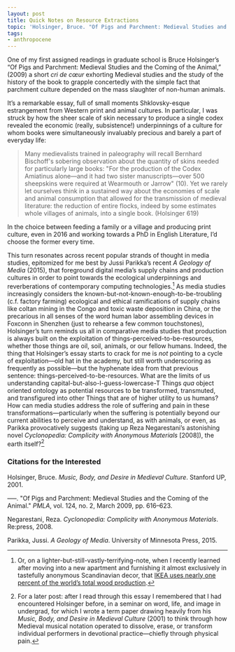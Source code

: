 ```yaml
---
layout: post
title: Quick Notes on Resource Extractions
topic: 'Holsinger, Bruce. "Of Pigs and Parchment: Medieval Studies and the Coming of the Animal." <i>PMLA</i>, vol. 124, no. 2, March 2009, pp. 616–623.'
tags: 
- anthropocene
---
```


One of my first assigned readings in graduate school is Bruce Holsinger’s “Of Pigs and Parchment: Medieval Studies and the Coming of the Animal,” (2009) a short *cri de cœur* exhorting Medieval studies and the study of the history of the book to grapple concertedly with the simple fact that parchment culture depended on the mass slaughter of non-human animals.

It’s a remarkable essay, full of small moments Shklovsky-esque estrangement from Western print and animal cultures. In particular, I was struck by how the sheer scale of skin necessary to produce a single codex revealed the economic (really, subsistence!) underpinnings of a culture for whom books were simultaneously invaluably precious and barely a part of everyday life: 

> Many medievalists trained in paleography will recall Bernhard Bischoff's sobering observation about the quantity of skins needed for particularly large books: "For the production of the Codex Amiatinus alone—and it had two sister manuscripts—over 500 sheepskins were required at Wearmouth or Jarrow" (10). Yet we rarely let ourselves think in a sustained way about the economies of scale and animal consumption that allowed for the transmission of medieval literature: the reduction of entire flocks, indeed by some estimates whole villages of animals, into a single book. (Holsinger 619)

In the choice between feeding a family or a village and producing print culture, even in 2016 and working towards a PhD in English Literature, I’d choose the former every time. 

This turn resonates across recent popular strands of thought in media studies, epitomized for me best by Jussi Parikka’s recent *A Geology of Media* (2015), that foreground digital media’s supply chains and production cultures in order to point towards the ecological underpinnings and reverberations of contemporary computing technologies.[^1] As media studies increasingly considers the known-but-not-known-enough-to-be-troubling (c.f. factory farming) ecological and ethical ramifications of supply chains like coltan mining in the Congo and toxic waste deposition in China, or the precarious in all senses of the word human labor assembling devices in Foxconn in Shenzhen (just to rehearse a few common touchstones), Holsinger’s turn reminds us all in comparative media studies that production is always built on the exploitation of things-perceived-to-be-resources, whether those things are oil, soil, animals, or our fellow humans. Indeed, the thing that Holsinger’s essay starts to crack for me is *not* pointing to a cycle of exploitation—old hat in the academy, but still worth underscoring as frequently as possible—but the hyphenate idea from that previous sentence: things-perceived-to-be-resources. What are the limits of us understanding capital-but-also-I-guess-lowercase-T Things *qua* object oriented ontology as potential resources to be transformed, transmuted, and transfigured into other Things that are of higher utility to us humans? How can media studies address the role of suffering and pain in these transformations—particularly when the suffering is potentially beyond our current abilities to perceive and understand, as with animals, or even, as Parikka provocatively suggests (taking up Reza Negarestani’s astonishing novel *Cyclonopedia: Complicity with Anonymous Materials* [2008]), the earth itself?[^2]

[^1]: Or, on a lighter-but-still-vastly-terrifying-note, when I recently learned after moving into a new apartment and furnishing it almost exclusively in tastefully anonymous Scandinavian decor, that [IKEA uses nearly one percent of the world’s total wood production](http://gizmodo.com/ikea-uses-a-staggering-one-percent-of-the-worlds-wood-677540490). 

[^2]: For a later post: after I read through this essay I remembered that I had encountered Holsinger before, in a seminar on word, life, and image in undergrad, for which I wrote a term paper drawing heavily from his *Music, Body, and Desire in Medieval Culture* (2001) to think through how Medieval musical notation operated to dissolve, erase, or transform individual performers in devotional practice—chiefly through physical pain.

### Citations for the Interested

Holsinger, Bruce. *Music, Body, and Desire in Medieval Culture*. Stanford UP, 2001. 

–––. "Of Pigs and Parchment: Medieval Studies and the Coming of the Animal." *PMLA*, vol. 124, no. 2, March 2009, pp. 616–623. 

Negarestani, Reza. *Cyclonopedia: Complicity with Anonymous Materials*. Re:press, 2008. 

Parikka, Jussi. *A Geology of Media*. University of Minnesota Press, 2015. 